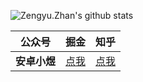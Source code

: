![Zengyu.Zhan's github stats](https://github-readme-stats.vercel.app/api?username=nesger&show_icons=true&theme=dracula)


| 公众号   | 掘金     |  知乎   
|---------|---------|---------
| **安卓小煜**  |  [点我](https://juejin.im/user/3650034333647341/posts) |   [点我](https://www.zhihu.com/people/nesger/posts) 
